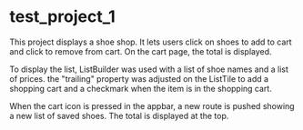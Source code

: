 # test_project_1

This project displays a shoe shop. It lets users click on shoes to add to cart and click to remove
from cart. On the cart page, the total is displayed.

To display the list, ListBuilder was used with a list of shoe names and a list of prices.
the "trailing" property was adjusted on the ListTile to add a shopping cart and a checkmark
when the item is in the shopping cart.

When the cart icon is pressed in the appbar, a new route is pushed showing a new list of saved
shoes. The total is displayed at the top.

